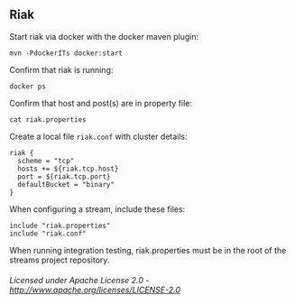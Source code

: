## Riak

Start riak via docker with the docker maven plugin:

    mvn -PdockerITs docker:start

Confirm that riak is running:

    docker ps

Confirm that host and post(s) are in property file:

    cat riak.properties

Create a local file `riak.conf` with cluster details:

    riak {
      scheme = "tcp"
      hosts += ${riak.tcp.host}
      port = ${riak.tcp.port}
      defaultBucket = "binary"
    }

When configuring a stream, include these files:

    include "riak.properties"
    include "riak.conf"

When running integration testing, riak.properties must be in the root of the streams project repository.

###### Licensed under Apache License 2.0 - http://www.apache.org/licenses/LICENSE-2.0
